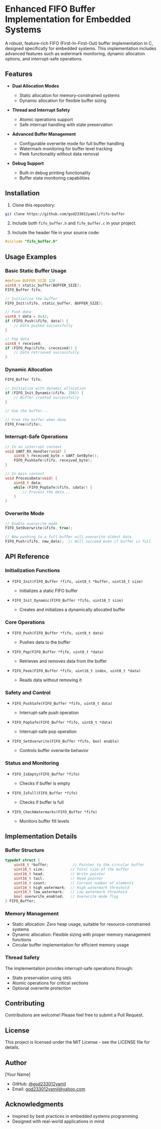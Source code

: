 # Enhanced FIFO Buffer Implementation for Embedded Systems

A robust, feature-rich FIFO (First-In-First-Out) buffer implementation in C, designed specifically for embedded systems. This implementation includes advanced features such as watermark monitoring, dynamic allocation options, and interrupt-safe operations.

## Features

- **Dual Allocation Modes**
  - Static allocation for memory-constrained systems
  - Dynamic allocation for flexible buffer sizing
  
- **Thread and Interrupt Safety**
  - Atomic operations support
  - Safe interrupt handling with state preservation
  
- **Advanced Buffer Management**
  - Configurable overwrite mode for full buffer handling
  - Watermark monitoring for buffer level tracking
  - Peek functionality without data removal
  
- **Debug Support**
  - Built-in debug printing functionality
  - Buffer state monitoring capabilities

## Installation

1. Clone this repository:
```bash
git clone https://github.com/god233012yamil/fifo-buffer
```

2. Include both `fifo_buffer.h` and `fifo_buffer.c` in your project.

3. Include the header file in your source code:
```c
#include "fifo_buffer.h"
```

## Usage Examples

### Basic Static Buffer Usage

```c
#define BUFFER_SIZE 128
uint8_t static_buffer[BUFFER_SIZE];
FIFO_Buffer fifo;

// Initialize the buffer
FIFO_Init(&fifo, static_buffer, BUFFER_SIZE);

// Push data
uint8_t data = 0x42;
if (FIFO_Push(&fifo, data)) {
    // Data pushed successfully
}

// Pop data
uint8_t received;
if (FIFO_Pop(&fifo, &received)) {
    // Data retrieved successfully
}
```

### Dynamic Allocation

```c
FIFO_Buffer fifo;

// Initialize with dynamic allocation
if (FIFO_Init_Dynamic(&fifo, 256)) {
    // Buffer created successfully
}

// Use the buffer...

// Free the buffer when done
FIFO_Free(&fifo);
```

### Interrupt-Safe Operations

```c
// In an interrupt context
void UART_RX_Handler(void) {
    uint8_t received_byte = UART_GetByte();
    FIFO_PushSafe(&fifo, received_byte);
}

// In main context
void ProcessData(void) {
    uint8_t data;
    while (FIFO_PopSafe(&fifo, &data)) {
        // Process the data...
    }
}
```

### Overwrite Mode

```c
// Enable overwrite mode
FIFO_SetOverwrite(&fifo, true);

// Now pushing to a full buffer will overwrite oldest data
FIFO_Push(&fifo, new_data);  // Will succeed even if buffer is full
```

## API Reference

### Initialization Functions

- `FIFO_Init(FIFO_Buffer *fifo, uint8_t *buffer, uint16_t size)`
  - Initializes a static FIFO buffer
  
- `FIFO_Init_Dynamic(FIFO_Buffer *fifo, uint16_t size)`
  - Creates and initializes a dynamically allocated buffer

### Core Operations

- `FIFO_Push(FIFO_Buffer *fifo, uint8_t data)`
  - Pushes data to the buffer
  
- `FIFO_Pop(FIFO_Buffer *fifo, uint8_t *data)`
  - Retrieves and removes data from the buffer
  
- `FIFO_Peek(FIFO_Buffer *fifo, uint16_t index, uint8_t *data)`
  - Reads data without removing it

### Safety and Control

- `FIFO_PushSafe(FIFO_Buffer *fifo, uint8_t data)`
  - Interrupt-safe push operation
  
- `FIFO_PopSafe(FIFO_Buffer *fifo, uint8_t *data)`
  - Interrupt-safe pop operation
  
- `FIFO_SetOverwrite(FIFO_Buffer *fifo, bool enable)`
  - Controls buffer overwrite behavior

### Status and Monitoring

- `FIFO_IsEmpty(FIFO_Buffer *fifo)`
  - Checks if buffer is empty
  
- `FIFO_IsFull(FIFO_Buffer *fifo)`
  - Checks if buffer is full
  
- `FIFO_CheckWatermarks(FIFO_Buffer *fifo)`
  - Monitors buffer fill levels

## Implementation Details

### Buffer Structure

```c
typedef struct {
    uint8_t *buffer;           // Pointer to the circular buffer
    uint16_t size;            // Total size of the buffer
    uint16_t head;            // Write pointer
    uint16_t tail;            // Read pointer
    uint16_t count;           // Current number of elements
    uint16_t high_watermark;  // High watermark threshold
    uint16_t low_watermark;   // Low watermark threshold
    bool overwrite_enabled;   // Overwrite mode flag
} FIFO_Buffer;
```

### Memory Management

- Static allocation: Zero heap usage, suitable for resource-constrained systems
- Dynamic allocation: Flexible sizing with proper memory management functions
- Circular buffer implementation for efficient memory usage

### Thread Safety

The implementation provides interrupt-safe operations through:
- State preservation using `SREG`
- Atomic operations for critical sections
- Optional overwrite protection

## Contributing

Contributions are welcome! Please feel free to submit a Pull Request.

## License

This project is licensed under the MIT License - see the LICENSE file for details.

## Author

[Your Name]
- GitHub: [@god233012yamil](https://github.com/god233012yamil)
- Email: god233012yamil@yahoo.com

## Acknowledgments

- Inspired by best practices in embedded systems programming
- Designed with real-world applications in mind
